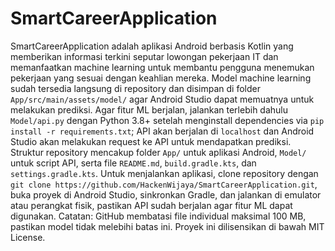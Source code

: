 # SmartCareerApplication

SmartCareerApplication adalah aplikasi Android berbasis Kotlin yang memberikan informasi terkini seputar lowongan pekerjaan IT dan memanfaatkan machine learning untuk membantu pengguna menemukan pekerjaan yang sesuai dengan keahlian mereka. Model machine learning sudah tersedia langsung di repository dan disimpan di folder `App/src/main/assets/model/` agar Android Studio dapat memuatnya untuk melakukan prediksi. Agar fitur ML berjalan, jalankan terlebih dahulu `Model/api.py` dengan Python 3.8+ setelah menginstall dependencies via `pip install -r requirements.txt`; API akan berjalan di `localhost` dan Android Studio akan melakukan request ke API untuk mendapatkan prediksi. Struktur repository mencakup folder `App/` untuk aplikasi Android, `Model/` untuk script API, serta file `README.md`, `build.gradle.kts`, dan `settings.gradle.kts`. Untuk menjalankan aplikasi, clone repository dengan `git clone https://github.com/HackenWijaya/SmartCareerApplication.git`, buka proyek di Android Studio, sinkronkan Gradle, dan jalankan di emulator atau perangkat fisik, pastikan API sudah berjalan agar fitur ML dapat digunakan. Catatan: GitHub membatasi file individual maksimal 100 MB, pastikan model tidak melebihi batas ini. Proyek ini dilisensikan di bawah MIT License.
